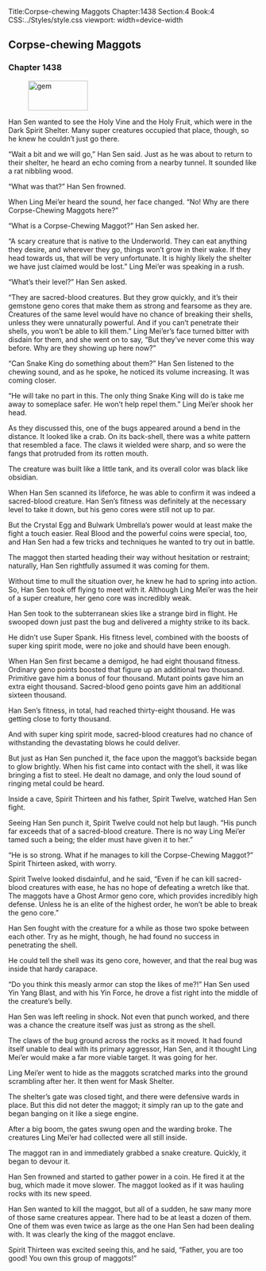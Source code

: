 Title:Corpse-chewing Maggots 
Chapter:1438 
Section:4 
Book:4 
CSS:../Styles/style.css 
viewport: width=device-width
  
## Corpse-chewing Maggots
### Chapter 1438
  
<figure>
	<img src="../Images/gem.gif" alt="gem" id="gem" width="120" height="60" />
</figure>
  

  
Han Sen wanted to see the Holy Vine and the Holy Fruit, which were in the Dark Spirit Shelter. Many super creatures occupied that place, though, so he knew he couldn’t just go there.

“Wait a bit and we will go,” Han Sen said. Just as he was about to return to their shelter, he heard an echo coming from a nearby tunnel. It sounded like a rat nibbling wood.

“What was that?” Han Sen frowned.

When Ling Mei’er heard the sound, her face changed. “No! Why are there Corpse-Chewing Maggots here?”

“What is a Corpse-Chewing Maggot?” Han Sen asked her.

“A scary creature that is native to the Underworld. They can eat anything they desire, and wherever they go, things won’t grow in their wake. If they head towards us, that will be very unfortunate. It is highly likely the shelter we have just claimed would be lost.” Ling Mei’er was speaking in a rush.

“What’s their level?” Han Sen asked.

“They are sacred-blood creatures. But they grow quickly, and it’s their gemstone geno cores that make them as strong and fearsome as they are. Creatures of the same level would have no chance of breaking their shells, unless they were unnaturally powerful. And if you can’t penetrate their shells, you won’t be able to kill them.” Ling Mei’er’s face turned bitter with disdain for them, and she went on to say, “But they’ve never come this way before. Why are they showing up here now?”

“Can Snake King do something about them?” Han Sen listened to the chewing sound, and as he spoke, he noticed its volume increasing. It was coming closer.

“He will take no part in this. The only thing Snake King will do is take me away to someplace safer. He won’t help repel them.” Ling Mei’er shook her head.

As they discussed this, one of the bugs appeared around a bend in the distance. It looked like a crab. On its back-shell, there was a white pattern that resembled a face. The claws it wielded were sharp, and so were the fangs that protruded from its rotten mouth.

The creature was built like a little tank, and its overall color was black like obsidian.

When Han Sen scanned its lifeforce, he was able to confirm it was indeed a sacred-blood creature. Han Sen’s fitness was definitely at the necessary level to take it down, but his geno cores were still not up to par.

But the Crystal Egg and Bulwark Umbrella’s power would at least make the fight a touch easier. Real Blood and the powerful coins were special, too, and Han Sen had a few tricks and techniques he wanted to try out in battle.

The maggot then started heading their way without hesitation or restraint; naturally, Han Sen rightfully assumed it was coming for them.

Without time to mull the situation over, he knew he had to spring into action. So, Han Sen took off flying to meet with it. Although Ling Mei’er was the heir of a super creature, her geno core was incredibly weak.

Han Sen took to the subterranean skies like a strange bird in flight. He swooped down just past the bug and delivered a mighty strike to its back.

He didn’t use Super Spank. His fitness level, combined with the boosts of super king spirit mode, were no joke and should have been enough.

When Han Sen first became a demigod, he had eight thousand fitness. Ordinary geno points boosted that figure up an additional two thousand. Primitive gave him a bonus of four thousand. Mutant points gave him an extra eight thousand. Sacred-blood geno points gave him an additional sixteen thousand.

Han Sen’s fitness, in total, had reached thirty-eight thousand. He was getting close to forty thousand.

And with super king spirit mode, sacred-blood creatures had no chance of withstanding the devastating blows he could deliver.

But just as Han Sen punched it, the face upon the maggot’s backside began to glow brightly. When his fist came into contact with the shell, it was like bringing a fist to steel. He dealt no damage, and only the loud sound of ringing metal could be heard.

Inside a cave, Spirit Thirteen and his father, Spirit Twelve, watched Han Sen fight.

Seeing Han Sen punch it, Spirit Twelve could not help but laugh. “His punch far exceeds that of a sacred-blood creature. There is no way Ling Mei’er tamed such a being; the elder must have given it to her.”

“He is so strong. What if he manages to kill the Corpse-Chewing Maggot?” Spirit Thirteen asked, with worry.

Spirit Twelve looked disdainful, and he said, “Even if he can kill sacred-blood creatures with ease, he has no hope of defeating a wretch like that. The maggots have a Ghost Armor geno core, which provides incredibly high defense. Unless he is an elite of the highest order, he won’t be able to break the geno core.”

Han Sen fought with the creature for a while as those two spoke between each other. Try as he might, though, he had found no success in penetrating the shell.

He could tell the shell was its geno core, however, and that the real bug was inside that hardy carapace.

“Do you think this measly armor can stop the likes of me?!” Han Sen used Yin Yang Blast, and with his Yin Force, he drove a fist right into the middle of the creature’s belly.

Han Sen was left reeling in shock. Not even that punch worked, and there was a chance the creature itself was just as strong as the shell.

The claws of the bug ground across the rocks as it moved. It had found itself unable to deal with its primary aggressor, Han Sen, and it thought Ling Mei’er would make a far more viable target. It was going for her.

Ling Mei’er went to hide as the maggots scratched marks into the ground scrambling after her. It then went for Mask Shelter.

The shelter’s gate was closed tight, and there were defensive wards in place. But this did not deter the maggot; it simply ran up to the gate and began banging on it like a siege engine.

After a big boom, the gates swung open and the warding broke. The creatures Ling Mei’er had collected were all still inside.

The maggot ran in and immediately grabbed a snake creature. Quickly, it began to devour it.

Han Sen frowned and started to gather power in a coin. He fired it at the bug, which made it move slower. The maggot looked as if it was hauling rocks with its new speed.

Han Sen wanted to kill the maggot, but all of a sudden, he saw many more of those same creatures appear. There had to be at least a dozen of them. One of them was even twice as large as the one Han Sen had been dealing with. It was clearly the king of the maggot enclave.

Spirit Thirteen was excited seeing this, and he said, “Father, you are too good! You own this group of maggots!”